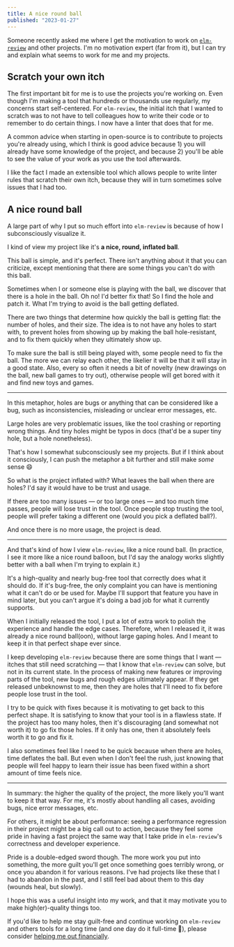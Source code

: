 ```yaml
---
title: A nice round ball
published: "2023-01-27"
---
```


Someone recently asked me where I get the motivation to work on [`elm-review`](https://elm-review.com/) and other projects. I'm no motivation expert (far from it), but I can try and explain what seems to work for me and my projects.

## Scratch your own itch

The first important bit for me is to use the projects you're working on. Even though I'm making a tool that hundreds or
thousands use regularly, my concerns start self-centered. For `elm-review`, the initial itch that I wanted to scratch was to not
have to tell colleagues how to write their code or to remember to do certain things. I now have a linter that does that for me.

A common advice when starting in open-source is to contribute to projects you're already using, which I think is good advice
because 1) you will already have some knowledge of the project, and because 2) you'll be able to see the value of your
work as you use the tool afterwards.

I like the fact I made an extensible tool which allows people to write linter rules that scratch their own itch, because
they will in turn sometimes solve issues that I had too.


## A nice round ball

A large part of why I put so much effort into `elm-review` is because of how I subconsciously visualize it.

I kind of view my project like it's **a nice, round, inflated ball**.

This ball is simple, and it's perfect. There isn't anything about it that you can criticize, except mentioning that
there are some things you can't do with this ball.

Sometimes when I or someone else is playing with the ball, we discover that there is a hole in the ball.
Oh no! I'd better fix that! So I find the hole and patch it. What I'm trying to avoid is the ball getting deflated.

There are two things that determine how quickly the ball is getting flat: the number of holes, and their size. The idea
is to not have any holes to start with, to prevent holes from showing up by making the ball hole-resistant, and to fix
them quickly when they ultimately show up.

To make sure the ball is still being played with, some people need to fix the ball. The more we can relay each other,
the likelier it will be that it will stay in a good state.
Also, every so often it needs a bit of novelty (new drawings on the ball, new ball games to try out), otherwise people will get bored with it and find new toys and games.

---

In this metaphor, holes are bugs or anything that can be considered like a bug, such as inconsistencies, misleading or
unclear error messages, etc.

Large holes are very problematic issues, like the tool crashing or reporting wrong things.
And tiny holes might be typos in docs (that'd be a super tiny hole, but a hole nonetheless). 

That's how I somewhat subconsciously see my projects. But if I think about it consciously, I can push the metaphor a bit
further and still make *some* sense 😄

So what is the project inflated with? What leaves the ball when there are holes? I'd say it would have to be trust and usage.

If there are too many issues — or too large ones — and too much time passes, people will lose trust in the tool.
Once people stop trusting the tool, people will prefer taking a different one (would you pick a deflated ball?).

And once there is no more usage, the project is dead.

---

And that's kind of how I view `elm-review`, like a nice round ball. (In practice, I see it more like a nice round balloon,
but I'd say the analogy works slightly better with a ball when I'm trying to explain it.) 

It's a high-quality and nearly bug-free tool that correctly does what it should do. If it's bug-free, the only complaint
you can have is mentioning what it can't do or be used for. Maybe I'll support that feature you have in mind later, but
you can't argue it's doing a bad job for what it currently supports.

When I initially released the tool, I put a lot of extra work to polish the experience and handle the edge cases.
Therefore, when I released it, it was already a nice round ball(oon), without large gaping holes. And I
meant to keep it in that perfect shape ever since.

I keep developing `elm-review` because there are some things that I want — itches that still need scratching — that I
know that `elm-review` can solve, but not in its current state. In the process of making new features or improving parts
of the tool, new bugs and rough edges ultimately appear. If they get released unbeknownst to me, then they are holes that I'll need
to fix before people lose trust in the tool.

I try to be quick with fixes because it is motivating to get back to this perfect shape. It is satisfying to know that
your tool is in a flawless state. If the project has too many holes, then it's discouraging (and somewhat not worth it)
to go fix those holes. If it only has one, then it absolutely feels worth it to go and fix it.

I also sometimes feel like I need to be quick because when there are holes, time deflates the ball. But even
when I don't feel the rush, just knowing that people will feel happy to learn their issue has been fixed within a short
amount of time feels nice.

---

In summary: the higher the quality of the project, the more likely you'll want to keep it that way. For me, it's mostly
about handling all cases, avoiding bugs, nice error messages, etc.

For others, it might be about performance: seeing a performance regression in their project might be a big call out to
action, because they feel some pride in having a fast project the same way that I take pride in `elm-review`'s
correctness and developer experience.

Pride is a double-edged sword though. The more work you put into something, the more guilt you'll get once something goes
terribly wrong, or once you abandon it for various reasons. I've had projects like these that I had to abandon in the past,
and I still feel bad about them to this day (wounds heal, but slowly).

I hope this was a useful insight into my work, and that it may motivate you to make high(er)-quality things too.

If you'd like to help me stay guilt-free and continue working on `elm-review` and others tools for a long time (and one day do it full-time 🤞),
please consider [helping me out financially](https://github.com/sponsors/jfmengels/).